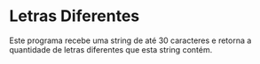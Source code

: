 # Letras Diferentes

Este programa recebe uma string de até 30 caracteres e retorna a quantidade de letras diferentes que esta string contém.